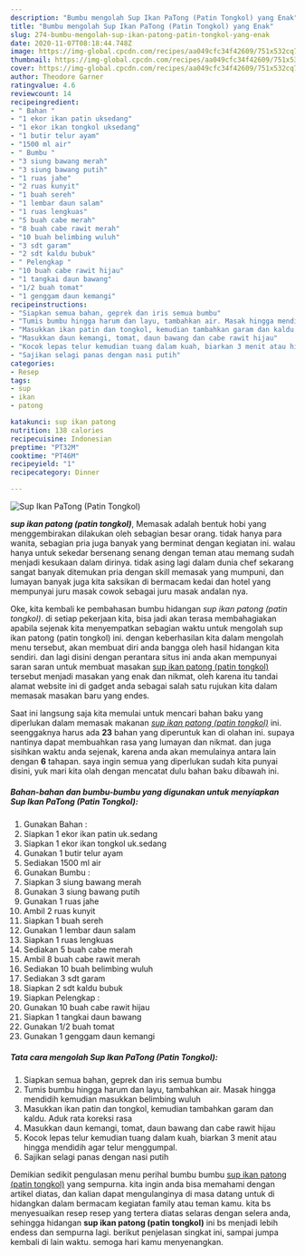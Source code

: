 ```yaml
---
description: "Bumbu mengolah Sup Ikan PaTong (Patin Tongkol) yang Enak"
title: "Bumbu mengolah Sup Ikan PaTong (Patin Tongkol) yang Enak"
slug: 274-bumbu-mengolah-sup-ikan-patong-patin-tongkol-yang-enak
date: 2020-11-07T08:18:44.748Z
image: https://img-global.cpcdn.com/recipes/aa049cfc34f42609/751x532cq70/sup-ikan-patong-patin-tongkol-foto-resep-utama.jpg
thumbnail: https://img-global.cpcdn.com/recipes/aa049cfc34f42609/751x532cq70/sup-ikan-patong-patin-tongkol-foto-resep-utama.jpg
cover: https://img-global.cpcdn.com/recipes/aa049cfc34f42609/751x532cq70/sup-ikan-patong-patin-tongkol-foto-resep-utama.jpg
author: Theodore Garner
ratingvalue: 4.6
reviewcount: 14
recipeingredient:
- " Bahan "
- "1 ekor ikan patin uksedang"
- "1 ekor ikan tongkol uksedang"
- "1 butir telur ayam"
- "1500 ml air"
- " Bumbu "
- "3 siung bawang merah"
- "3 siung bawang putih"
- "1 ruas jahe"
- "2 ruas kunyit"
- "1 buah sereh"
- "1 lembar daun salam"
- "1 ruas lengkuas"
- "5 buah cabe merah"
- "8 buah cabe rawit merah"
- "10 buah belimbing wuluh"
- "3 sdt garam"
- "2 sdt kaldu bubuk"
- " Pelengkap "
- "10 buah cabe rawit hijau"
- "1 tangkai daun bawang"
- "1/2 buah tomat"
- "1 genggam daun kemangi"
recipeinstructions:
- "Siapkan semua bahan, geprek dan iris semua bumbu"
- "Tumis bumbu hingga harum dan layu, tambahkan air. Masak hingga mendidih kemudian masukkan belimbing wuluh"
- "Masukkan ikan patin dan tongkol, kemudian tambahkan garam dan kaldu. Aduk rata koreksi rasa"
- "Masukkan daun kemangi, tomat, daun bawang dan cabe rawit hijau"
- "Kocok lepas telur kemudian tuang dalam kuah, biarkan 3 menit atau hingga mendidih agar telur menggumpal."
- "Sajikan selagi panas dengan nasi putih"
categories:
- Resep
tags:
- sup
- ikan
- patong

katakunci: sup ikan patong 
nutrition: 138 calories
recipecuisine: Indonesian
preptime: "PT32M"
cooktime: "PT46M"
recipeyield: "1"
recipecategory: Dinner

---
```



![Sup Ikan PaTong (Patin Tongkol)](https://img-global.cpcdn.com/recipes/aa049cfc34f42609/751x532cq70/sup-ikan-patong-patin-tongkol-foto-resep-utama.jpg)

<b><i>sup ikan patong (patin tongkol)</i></b>, Memasak adalah bentuk hobi yang menggembirakan dilakukan oleh sebagian besar orang. tidak hanya para wanita, sebagian pria juga banyak yang berminat dengan kegiatan ini. walau hanya untuk sekedar bersenang senang dengan teman atau memang sudah menjadi kesukaan dalam dirinya. tidak asing lagi dalam dunia chef sekarang sangat banyak ditemukan pria dengan skill memasak yang mumpuni, dan lumayan banyak juga kita saksikan di bermacam kedai dan hotel yang mempunyai juru masak cowok sebagai juru masak andalan nya.



Oke, kita kembali ke pembahasan bumbu hidangan <i>sup ikan patong (patin tongkol)</i>. di setiap pekerjaan kita, bisa jadi akan terasa membahagiakan apabila sejenak kita menyempatkan sebagian waktu untuk mengolah sup ikan patong (patin tongkol) ini. dengan keberhasilan kita dalam mengolah menu tersebut, akan membuat diri anda bangga oleh hasil hidangan kita sendiri. dan lagi disini dengan perantara situs ini anda akan mempunyai saran saran untuk membuat masakan <u>sup ikan patong (patin tongkol)</u> tersebut menjadi masakan yang enak dan nikmat, oleh karena itu tandai alamat website ini di gadget anda sebagai salah satu rujukan kita dalam memasak masakan baru yang endes.


Saat ini langsung saja kita memulai untuk mencari bahan baku yang diperlukan dalam memasak makanan <u><i>sup ikan patong (patin tongkol)</i></u> ini. seenggaknya harus ada <b>23</b> bahan yang diperuntuk kan di olahan ini. supaya nantinya dapat membuahkan rasa yang lumayan dan nikmat. dan juga sisihkan waktu anda sejenak, karena anda akan memulainya antara lain dengan <b>6</b> tahapan. saya ingin semua yang diperlukan sudah kita punyai disini, yuk mari kita olah dengan mencatat dulu bahan baku dibawah ini.

<!--inarticleads1-->

##### Bahan-bahan dan bumbu-bumbu yang digunakan untuk menyiapkan Sup Ikan PaTong (Patin Tongkol):

1. Gunakan  Bahan :
1. Siapkan 1 ekor ikan patin uk.sedang
1. Siapkan 1 ekor ikan tongkol uk.sedang
1. Gunakan 1 butir telur ayam
1. Sediakan 1500 ml air
1. Gunakan  Bumbu :
1. Siapkan 3 siung bawang merah
1. Gunakan 3 siung bawang putih
1. Gunakan 1 ruas jahe
1. Ambil 2 ruas kunyit
1. Siapkan 1 buah sereh
1. Gunakan 1 lembar daun salam
1. Siapkan 1 ruas lengkuas
1. Sediakan 5 buah cabe merah
1. Ambil 8 buah cabe rawit merah
1. Sediakan 10 buah belimbing wuluh
1. Sediakan 3 sdt garam
1. Siapkan 2 sdt kaldu bubuk
1. Siapkan  Pelengkap :
1. Gunakan 10 buah cabe rawit hijau
1. Siapkan 1 tangkai daun bawang
1. Gunakan 1/2 buah tomat
1. Gunakan 1 genggam daun kemangi




<!--inarticleads2-->

##### Tata cara mengolah Sup Ikan PaTong (Patin Tongkol):

1. Siapkan semua bahan, geprek dan iris semua bumbu
1. Tumis bumbu hingga harum dan layu, tambahkan air. Masak hingga mendidih kemudian masukkan belimbing wuluh
1. Masukkan ikan patin dan tongkol, kemudian tambahkan garam dan kaldu. Aduk rata koreksi rasa
1. Masukkan daun kemangi, tomat, daun bawang dan cabe rawit hijau
1. Kocok lepas telur kemudian tuang dalam kuah, biarkan 3 menit atau hingga mendidih agar telur menggumpal.
1. Sajikan selagi panas dengan nasi putih




Demikian sedikit pengulasan menu perihal bumbu bumbu <u>sup ikan patong (patin tongkol)</u> yang sempurna. kita ingin anda bisa memahami dengan artikel diatas, dan kalian dapat mengulanginya di masa datang untuk di hidangkan dalam bermacam kegiatan family atau teman kamu. kita bs menyesuaikan resep resep yang tertera diatas selaras dengan selera anda, sehingga hidangan <b>sup ikan patong (patin tongkol)</b> ini bs menjadi lebih endess dan sempurna lagi. berikut penjelasan singkat ini, sampai jumpa kembali di lain waktu. semoga hari kamu menyenangkan.
